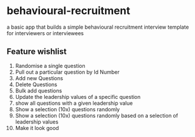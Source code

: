 # behavioural-recruitment

a basic app that builds a simple behavioural recruitment interview template for interviewers or interviewees

## Feature wishlist

1.  Randomise a single question
2.  Pull out a particular question by Id Number
3.  Add new Questions
4.  Delete Questions
5.  Bulk add questions
6.  Update the leadership values of a specific question
7.  show all questions with a given leadership value
8.  Show a selection (10x) questions randomly
9.  Show a selection (10x) questions randomly based on a selection of leadership values
10. Make it look good
